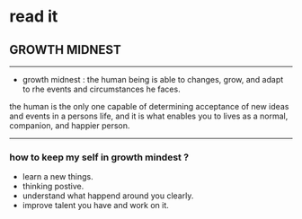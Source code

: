 # read it 

## GROWTH MIDNEST
________
* growth midnest : the human being is able to changes, grow,
and adapt to rhe events and circumstances he faces.

the human is the only one capable of determining acceptance of new ideas and events in a persons life, and it is what enables you to lives as a normal, companion, and happier person.


________

### how to keep my self in growth mindest ?

* learn a new things.
* thinking postive.
* understand what happend around you clearly.
* improve talent you have and work on it.
